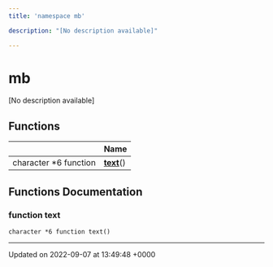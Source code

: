```yaml
---
title: 'namespace mb'

description: "[No description available]"

---
```


# mb



[No description available]

## Functions

|                | Name           |
| -------------- | -------------- |
| character *6 function | **[text](/documentation/code/namespaces/namespacemb/#function-text)**() |


## Functions Documentation

### function text

```
character *6 function text()
```






-------------------------------

Updated on 2022-09-07 at 13:49:48 +0000